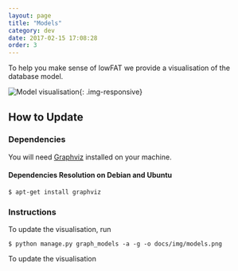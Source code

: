 ```yaml
---
layout: page
title: "Models"
category: dev
date: 2017-02-15 17:08:28
order: 3
---
```

To help you make sense of lowFAT we provide a visualisation
of the database model.

![Model visualisation]({{site.baseurl}}/img/models.png){: .img-responsive}

## How to Update

### Dependencies

You will need [Graphviz](http://www.graphviz.org/)
installed on your machine.

#### Dependencies Resolution on Debian and Ubuntu

~~~
$ apt-get install graphviz
~~~

### Instructions

To update the visualisation,
run

~~~
$ python manage.py graph_models -a -g -o docs/img/models.png
~~~

To update the visualisation
